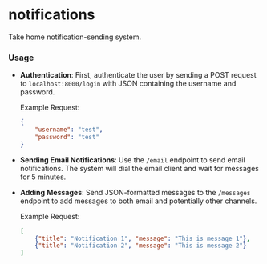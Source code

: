 # notifications
Take home notification-sending system.

### Usage

- **Authentication**: First, authenticate the user by sending a POST request to `localhost:8000/login` with JSON containing the username and password.

  Example Request:
    ```json
    {
        "username": "test",
        "password": "test"
    }
    ```

- **Sending Email Notifications**: Use the `/email` endpoint to send email notifications. The system will dial the email client and wait for messages for 5 minutes.

- **Adding Messages**: Send JSON-formatted messages to the `/messages` endpoint to add messages to both email and potentially other channels.

  Example Request:
    ```json
    [
        {"title": "Notification 1", "message": "This is message 1"},
        {"title": "Notification 2", "message": "This is message 2"}
    ]
    ```
